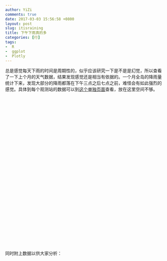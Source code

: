 ```yaml
---
author: YiZi
comments: true
date: 2017-03-03 15:56:58 +0800
layout: post
slug: itisraining
title: 下午下雨真的多
categories: [行]
tags:
-  R
-  ggplot
-  Plotly
---
```


<script src="/public/js/jquery-1.12.4/jquery.min.js"></script>
<meta name="viewport" content="width=device-width, initial-scale=1" />
<script src="/public/js/bootstrap-3.3.5/js/bootstrap.min.js"></script>
<script src="/public/js/bootstrap-3.3.5/shim/html5shiv.min.js"></script>
<script src="/public/js/bootstrap-3.3.5/shim/respond.min.js"></script>
<script src="/public/js/navigation-1.1/tabsets.js"></script>
<script src="/public/js/htmlwidgets-0.8/htmlwidgets.js"></script>
<link href="/public/js/plotlyjs-1.16.3/plotly-htmlwidgets.css" rel="stylesheet" />
<script src="/public/js/plotlyjs-1.16.3/plotly-latest.min.js"></script>
<script src="/public/js/plotly-binding-4.5.6/plotly.js"></script>
<script src="/public/js/datatables-binding-0.2/datatables.js"></script>
<link href="/public/js/dt-core-1.10.12/css/jquery.dataTables.min.css" rel="stylesheet" />
<link href="/public/js/dt-core-1.10.12/css/jquery.dataTables.extra.css" rel="stylesheet" />
<script src="/public/js/dt-core-1.10.12/js/jquery.dataTables.min.js"></script>
<link href="/public/js/nouislider-7.0.10/jquery.nouislider.min.css" rel="stylesheet" />
<script src="/public/js/nouislider-7.0.10/jquery.nouislider.min.js"></script>
<link href="/public/js/selectize-0.12.0/selectize.bootstrap3.css" rel="stylesheet" />
<script src="/public/js/selectize-0.12.0/selectize.min.js"></script>

<p>总是感觉每天下雨的时间是周期性的，似乎应该研究一下是不是是幻觉，所以查看了一下上个月的天气数据，结果发现感觉还是相当有依据的。一个月全岛的降雨量统计下来，发现大部分的降雨都落在下午三点之后七点之前，难怪会有如此强烈的感觉。具体到每个观测站的数据可以到<a href="/pages/febrainsg.html">这个单独页面</a>查看，放在这里空间不够。</p>

<div id="htmlwidget-7274d59208b6ab07c089" style="width:672px;height:480px;" class="plotly html-widget"></div>
<script type="application/json" data-for="htmlwidget-7274d59208b6ab07c089">{"x":{"data":[{"x":[0,1,2,3,4,5,6,7,8,9,10,11,12,13,14,15,16,17,18,19,20,21,22,23],"y":[0.649122807017544,0.712280701754386,0.866666666666667,1.3859649122807,0.866666666666667,0.821052631578947,1.77543859649123,2.07368421052632,0.087719298245614,0.0912280701754386,0.52280701754386,3.50526315789474,7.2,8.34385964912281,6.91228070175439,17.6105263157895,30.3543859649123,36.3894736842105,15.6245614035088,8.43508771929825,2.47017543859649,1.25964912280702,0.533333333333333,0.301754385964912],"text":["Hour: 0<br>Rain: 0.65","Hour: 1<br>Rain: 0.71","Hour: 2<br>Rain: 0.87","Hour: 3<br>Rain: 1.39","Hour: 4<br>Rain: 0.87","Hour: 5<br>Rain: 0.82","Hour: 6<br>Rain: 1.78","Hour: 7<br>Rain: 2.07","Hour: 8<br>Rain: 0.09","Hour: 9<br>Rain: 0.09","Hour: 10<br>Rain: 0.52","Hour: 11<br>Rain: 3.51","Hour: 12<br>Rain: 7.2","Hour: 13<br>Rain: 8.34","Hour: 14<br>Rain: 6.91","Hour: 15<br>Rain: 17.61","Hour: 16<br>Rain: 30.35","Hour: 17<br>Rain: 36.39","Hour: 18<br>Rain: 15.62","Hour: 19<br>Rain: 8.44","Hour: 20<br>Rain: 2.47","Hour: 21<br>Rain: 1.26","Hour: 22<br>Rain: 0.53","Hour: 23<br>Rain: 0.3"],"key":null,"type":"bar","marker":{"autocolorscale":false,"color":"rgba(0,0,139,1)","line":{"width":1.88976377952756,"color":"transparent"}},"showlegend":false,"xaxis":"x","yaxis":"y","hoverinfo":"text","name":""}],"layout":{"margin":{"t":26.2283105022831,"r":7.30593607305936,"b":40.1826484018265,"l":37.2602739726027},"plot_bgcolor":"rgba(255,255,255,1)","paper_bgcolor":"rgba(255,255,255,1)","font":{"color":"rgba(0,0,0,1)","family":"","size":14.6118721461187},"xaxis":{"domain":[0,1],"type":"linear","autorange":false,"tickmode":"array","range":[-1.645,24.645],"ticktext":["0","5","10","15","20"],"tickvals":[0,5,10,15,20],"ticks":"outside","tickcolor":"rgba(51,51,51,1)","ticklen":3.65296803652968,"tickwidth":0.66417600664176,"showticklabels":true,"tickfont":{"color":"rgba(77,77,77,1)","family":"","size":11.689497716895},"tickangle":-0,"showline":false,"linecolor":null,"linewidth":0,"showgrid":true,"gridcolor":"rgba(235,235,235,1)","gridwidth":0.66417600664176,"zeroline":false,"anchor":"y","title":"Hours","titlefont":{"color":"rgba(0,0,0,1)","family":"","size":14.6118721461187},"hoverformat":".2f"},"yaxis":{"domain":[0,1],"type":"linear","autorange":false,"tickmode":"array","range":[-1.81947368421053,38.2089473684211],"ticktext":["0","10","20","30"],"tickvals":[0,10,20,30],"ticks":"outside","tickcolor":"rgba(51,51,51,1)","ticklen":3.65296803652968,"tickwidth":0.66417600664176,"showticklabels":true,"tickfont":{"color":"rgba(77,77,77,1)","family":"","size":11.689497716895},"tickangle":-0,"showline":false,"linecolor":null,"linewidth":0,"showgrid":true,"gridcolor":"rgba(235,235,235,1)","gridwidth":0.66417600664176,"zeroline":false,"anchor":"x","title":"Total Rainfall in Feb","titlefont":{"color":"rgba(0,0,0,1)","family":"","size":14.6118721461187},"hoverformat":".2f"},"shapes":[{"type":"rect","fillcolor":"transparent","line":{"color":"rgba(51,51,51,1)","width":0.66417600664176,"linetype":"solid"},"yref":"paper","xref":"paper","x0":0,"x1":1,"y0":0,"y1":1}],"showlegend":false,"legend":{"bgcolor":"rgba(255,255,255,1)","bordercolor":"transparent","borderwidth":1.88976377952756,"font":{"color":"rgba(0,0,0,1)","family":"","size":11.689497716895}},"barmode":"stack","bargap":0,"hovermode":"closest"},"source":"A","config":{"modeBarButtonsToAdd":[{"name":"Collaborate","icon":{"width":1000,"ascent":500,"descent":-50,"path":"M487 375c7-10 9-23 5-36l-79-259c-3-12-11-23-22-31-11-8-22-12-35-12l-263 0c-15 0-29 5-43 15-13 10-23 23-28 37-5 13-5 25-1 37 0 0 0 3 1 7 1 5 1 8 1 11 0 2 0 4-1 6 0 3-1 5-1 6 1 2 2 4 3 6 1 2 2 4 4 6 2 3 4 5 5 7 5 7 9 16 13 26 4 10 7 19 9 26 0 2 0 5 0 9-1 4-1 6 0 8 0 2 2 5 4 8 3 3 5 5 5 7 4 6 8 15 12 26 4 11 7 19 7 26 1 1 0 4 0 9-1 4-1 7 0 8 1 2 3 5 6 8 4 4 6 6 6 7 4 5 8 13 13 24 4 11 7 20 7 28 1 1 0 4 0 7-1 3-1 6-1 7 0 2 1 4 3 6 1 1 3 4 5 6 2 3 3 5 5 6 1 2 3 5 4 9 2 3 3 7 5 10 1 3 2 6 4 10 2 4 4 7 6 9 2 3 4 5 7 7 3 2 7 3 11 3 3 0 8 0 13-1l0-1c7 2 12 2 14 2l218 0c14 0 25-5 32-16 8-10 10-23 6-37l-79-259c-7-22-13-37-20-43-7-7-19-10-37-10l-248 0c-5 0-9-2-11-5-2-3-2-7 0-12 4-13 18-20 41-20l264 0c5 0 10 2 16 5 5 3 8 6 10 11l85 282c2 5 2 10 2 17 7-3 13-7 17-13z m-304 0c-1-3-1-5 0-7 1-1 3-2 6-2l174 0c2 0 4 1 7 2 2 2 4 4 5 7l6 18c0 3 0 5-1 7-1 1-3 2-6 2l-173 0c-3 0-5-1-8-2-2-2-4-4-4-7z m-24-73c-1-3-1-5 0-7 2-2 3-2 6-2l174 0c2 0 5 0 7 2 3 2 4 4 5 7l6 18c1 2 0 5-1 6-1 2-3 3-5 3l-174 0c-3 0-5-1-7-3-3-1-4-4-5-6z"},"click":"function(gd) { \n        // is this being viewed in RStudio?\n        if (location.search == '?viewer_pane=1') {\n          alert('To learn about plotly for collaboration, visit:\\n https://cpsievert.github.io/plotly_book/plot-ly-for-collaboration.html');\n        } else {\n          window.open('https://cpsievert.github.io/plotly_book/plot-ly-for-collaboration.html', '_blank');\n        }\n      }"}],"modeBarButtonsToRemove":["sendDataToCloud"]},"base_url":"https://plot.ly"},"evals":["config.modeBarButtonsToAdd.0.click"],"jsHooks":[]}</script>

<p> 同时附上数据以供大家分析：</p>

<div id="htmlwidget-39df8e29b733f33ef84f" style="width:100%;height:auto;" class="datatables html-widget"></div>
<script type="application/json" data-for="htmlwidget-39df8e29b733f33ef84f">{"x":{"filter":"top","filterHTML":"<tr>\n  <td>\u003c/td>\n  <td data-type=\"integer\" style=\"vertical-align: top;\">\n    <div class=\"form-group has-feedback\" style=\"margin-bottom: auto;\">\n      <input type=\"search\" placeholder=\"All\" class=\"form-control\" style=\"width: 100%;\"/>\n      <span class=\"glyphicon glyphicon-remove-circle form-control-feedback\">\u003c/span>\n    \u003c/div>\n    <div style=\"display: none; position: absolute; width: 200px;\">\n      <div data-min=\"0\" data-max=\"23\">\u003c/div>\n      <span style=\"float: left;\">\u003c/span>\n      <span style=\"float: right;\">\u003c/span>\n    \u003c/div>\n  \u003c/td>\n  <td data-type=\"number\" style=\"vertical-align: top;\">\n    <div class=\"form-group has-feedback\" style=\"margin-bottom: auto;\">\n      <input type=\"search\" placeholder=\"All\" class=\"form-control\" style=\"width: 100%;\"/>\n      <span class=\"glyphicon glyphicon-remove-circle form-control-feedback\">\u003c/span>\n    \u003c/div>\n    <div style=\"display: none; position: absolute; width: 200px;\">\n      <div data-min=\"0.087719298245614\" data-max=\"36.3894736842105\" data-scale=\"15\">\u003c/div>\n      <span style=\"float: left;\">\u003c/span>\n      <span style=\"float: right;\">\u003c/span>\n    \u003c/div>\n  \u003c/td>\n\u003c/tr>","data":[["1","2","3","4","5","6","7","8","9","10","11","12","13","14","15","16","17","18","19","20","21","22","23","24"],[0,1,2,3,4,5,6,7,8,9,10,11,12,13,14,15,16,17,18,19,20,21,22,23],[0.649122807017544,0.712280701754386,0.866666666666667,1.3859649122807,0.866666666666667,0.821052631578947,1.77543859649123,2.07368421052632,0.087719298245614,0.0912280701754386,0.52280701754386,3.50526315789474,7.2,8.34385964912281,6.91228070175439,17.6105263157895,30.3543859649123,36.3894736842105,15.6245614035088,8.43508771929825,2.47017543859649,1.25964912280702,0.533333333333333,0.301754385964912]],"container":"<table class=\"display\">\n  <thead>\n    <tr>\n      <th> \u003c/th>\n      <th>Hour\u003c/th>\n      <th>Rain\u003c/th>\n    \u003c/tr>\n  \u003c/thead>\n\u003c/table>","options":{"columnDefs":[{"className":"dt-right","targets":[1,2]},{"orderable":false,"targets":0}],"order":[],"autoWidth":false,"orderClasses":false,"orderCellsTop":true}},"evals":[],"jsHooks":[]}</script>


